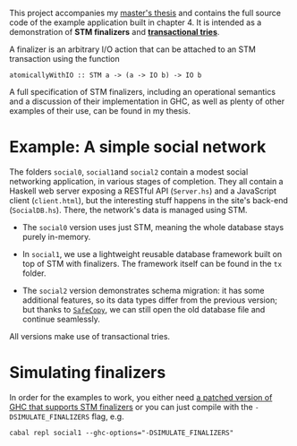 This project accompanies my [master's thesis](https://github.com/mcschroeder/thesis) and contains the full source code of the example application built in chapter 4.
It is intended as a demonstration of **STM finalizers** and [**transactional tries**](http://hackage.haskell.org/package/ttrie).

A finalizer is an arbitrary I/O action that can be attached to an STM transaction using the function
    
    atomicallyWithIO :: STM a -> (a -> IO b) -> IO b

A full specification of STM finalizers, including an operational semantics and a discussion of their implementation in GHC, as well as plenty of other examples of their use, can be found in my thesis.

# Example: A simple social network

The folders `social0`, `social1`and `social2` contain a modest social networking application, in various stages of completion.
They all contain a Haskell web server exposing a RESTful API (`Server.hs`) and a JavaScript client (`client.html`), but the interesting stuff happens in the site's back-end (`SocialDB.hs`).
There, the network's data is managed using STM.

* The `social0` version uses just STM, meaning the whole database stays purely in-memory.

* In `social1`, we use a lightweight reusable database framework built on top of STM with finalizers. The framework itself can be found in the `tx` folder.

* The `social2` version demonstrates schema migration: it has some additional features, so its data types differ from the previous version; but thanks to [`SafeCopy`](http://hackage.haskell.org/package/safecopy), we can still open the old database file and continue seamlessly.

All versions make use of transactional tries.

# Simulating finalizers

In order for the examples to work, you either need [a patched version of GHC that supports STM finalizers](http://github.com/mcschroeder/ghc) or you can just compile with the `-DSIMULATE_FINALIZERS` flag, e.g.

    cabal repl social1 --ghc-options="-DSIMULATE_FINALIZERS"
